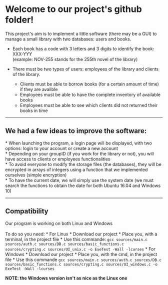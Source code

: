<h1>Welcome to our project's github folder!</h1>
This project's aim is to implement a little software (there may be a GUI) to manage a small library with two databases: users and books.

* Each book has a code with 3 letters and 3 digits to identify the book: XXX-YYY<br />(example: NOV-255 stands for the 255th novel of the library)

* There must be two types of users: employees of the library and clients of the library.
  * Clients must be able to borrow books (for a certain amount of time) if they are availble
  * Employees must be able to have the complete inventory of available books
  * Employees must be able to see which clients did not returned their books in time
--------------
<h2>We had a few ideas to improve the software:</h2>
* When launching the program, a login page will be displayed, with two options: login to your account or create a new account<br />
* Depending on your groupID (if you work for the library or not), you will have access to clients or employees functionalities<br />
* To avoid everyone to modify the storage files (the databases), they will be encrypted in arrays of integers using a function that we implemented ourselves (simple encryption)<br />
* To have the current date, we will simply use the system date (we must search the functions to obtain the date for both Ubuntu 16.04 and Windows 10)<br />

-------------

<h2>Compatibility</h2>
Our program is working on both Linux and Windows<br/><br>
To do so you need:
* For Linux
    * Download our project
    * Place you, with a terminal, in the project file
    * Use this commande: <code>gcc sources/main.c sources/auth.c sources/DB.c sources/basic_functions.c sources/crypting.c sources/UI_unix.c -o ExeTest -Wall -lcurses</code>
* For Windows
    * Download our project
    * Place you, with the cmd, in the project file
    * Use this commande <code>gcc sources/main.c sources/auth.c sources/DB.c sources/basic_functions.c sources/crypting.c sources/UI_windows.c -o ExeTest -Wall -lcurses</code>

**NOTE: the Windows version isn't as nice as the Linux one**
